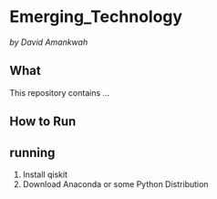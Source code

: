 # Emerging_Technology

*by David Amankwah*

## What 

This repository contains ...

## How to Run
## running
1. Install qiskit
2. Download Anaconda or some Python Distribution
